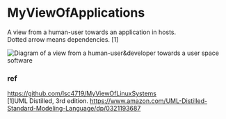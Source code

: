 # MyViewOfApplications
A view from a human-user towards an application in hosts.  
Dotted arrow means dependencies. [1]

![Diagram of a view from a human-user&developer towards a user space software](https://github.com/lsc4719/MyViewOfUserSpaceSoftware/blob/44a5e52456d53ae53d070e809729ec3b63bdc8d8/user-view.drawio.svg)

### ref 
https://github.com/lsc4719/MyViewOfLinuxSystems  
[1]UML Distilled, 3rd edition. https://www.amazon.com/UML-Distilled-Standard-Modeling-Language/dp/0321193687
